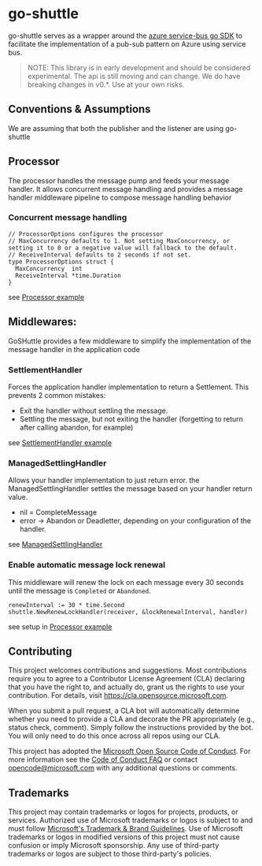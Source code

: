 # go-shuttle
go-shuttle serves as a wrapper around the [azure service-bus go SDK](https://github.com/Azure/azure-sdk-for-go/sdk/messaging/azservicebus) to facilitate the implementation of a pub-sub pattern on Azure using service bus.

> NOTE: This library is in early development and should be considered experimental. The api is still moving and can change. 
> We do have breaking changes in v0.*. Use at your own risks.

## Conventions & Assumptions
We are assuming that both the publisher and the listener are using go-shuttle

## Processor

The processor handles the message pump and feeds your message handler.
It allows concurrent message handling and provides a message handler middleware pipeline to compose message handling behavior

### Concurrent message handling

```golang
// ProcessorOptions configures the processor
// MaxConcurrency defaults to 1. Not setting MaxConcurrency, or setting it to 0 or a negative value will fallback to the default.
// ReceiveInterval defaults to 2 seconds if not set.
type ProcessorOptions struct {
  MaxConcurrency  int
  ReceiveInterval *time.Duration
}
```

see [Processor example](v2/processor_test.go)

## Middlewares:
GoSHuttle provides a few middleware to simplify the implementation of the message handler in the application code

### SettlementHandler

Forces the application handler implementation to return a Settlement. This prevents 2 common mistakes:
- Exit the handler without settling the message.
- Settling the message, but not exiting the handler (forgetting to return after calling abandon, for example)

see [SettlementHandler example](v2/settlehandler_example_test.go)

### ManagedSettlingHandler

Allows your handler implementation to just return error. the ManagedSettlingHandler settles the message based on your 
handler return value.
- nil = CompleteMessage
- error -> Abandon or Deadletter, depending on your configuration of the handler.

see [ManagedSettlingHandler](v2/managedsettling_example_test.go)

### Enable automatic message lock renewal

This middleware will renew the lock on each message every 30 seconds until the message is `Completed` or `Abandoned`.

```golang
renewInterval := 30 * time.Second
shuttle.NewRenewLockHandler(receiver, &lockRenewalInterval, handler)
```

see setup in [Processor example](v2/processor_test.go)

## Contributing

This project welcomes contributions and suggestions.  Most contributions require you to agree to a
Contributor License Agreement (CLA) declaring that you have the right to, and actually do, grant us
the rights to use your contribution. For details, visit https://cla.opensource.microsoft.com.

When you submit a pull request, a CLA bot will automatically determine whether you need to provide
a CLA and decorate the PR appropriately (e.g., status check, comment). Simply follow the instructions
provided by the bot. You will only need to do this once across all repos using our CLA.

This project has adopted the [Microsoft Open Source Code of Conduct](https://opensource.microsoft.com/codeofconduct/).
For more information see the [Code of Conduct FAQ](https://opensource.microsoft.com/codeofconduct/faq/) or
contact [opencode@microsoft.com](mailto:opencode@microsoft.com) with any additional questions or comments.

## Trademarks

This project may contain trademarks or logos for projects, products, or services. Authorized use of Microsoft 
trademarks or logos is subject to and must follow 
[Microsoft's Trademark & Brand Guidelines](https://www.microsoft.com/en-us/legal/intellectualproperty/trademarks/usage/general).
Use of Microsoft trademarks or logos in modified versions of this project must not cause confusion or imply Microsoft sponsorship.
Any use of third-party trademarks or logos are subject to those third-party's policies.
